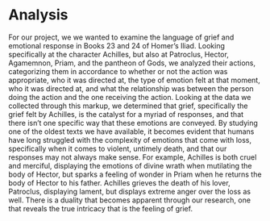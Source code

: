 # Analysis

For our project, we we wanted to examine the language of grief and emotional response in Books 23 and 24 of Homer’s Iliad. Looking specifically at the character Achilles, but also at  Patroclus, Hector, Agamemnon, Priam, and the pantheon of Gods, we analyzed their actions, categorizing them in accordance to whether or not the action was appropriate,  who it was directed at, the type of emotion felt at that moment, who it was directed at, and what the relationship was between the person doing the action and the one receiving the action. Looking at the data we collected through this markup, we determined that grief, specifically the grief felt by Achilles, is the catalyst for a myriad of responses, and that there isn’t one specific way that these emotions are conveyed. By studying one of the oldest texts we have available, it becomes evident that humans have long struggled with the complexity of emotions that come with loss, specifically when it comes to violent, untimely death, and that our responses may not always make sense. For example, Achilles is both cruel and merciful, displaying the emotions of divine wrath when mutilating the body of Hector, but sparks a feeling of wonder in Priam when he returns the body of Hector to his father. Achilles grieves the death of his lover, Patroclus, displaying lament, but displays extreme anger over the loss as well. There is a duality that becomes apparent through our research, one that reveals the true intricacy that is the feeling of grief.
